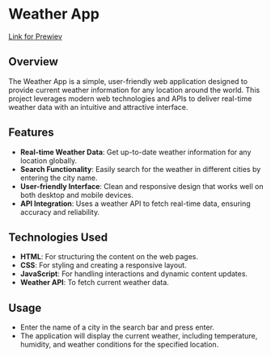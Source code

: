 # Weather App

<a  target="_blank" href="https://vladgro96.github.io/weather-app/" >Link for Prewiev</a>


## Overview
The Weather App is a simple, user-friendly web application designed to provide current weather information for any location around the world. This project leverages modern web technologies and APIs to deliver real-time weather data with an intuitive and attractive interface.

## Features
- **Real-time Weather Data**: Get up-to-date weather information for any location globally.
- **Search Functionality**: Easily search for the weather in different cities by entering the city name.
- **User-friendly Interface**: Clean and responsive design that works well on both desktop and mobile devices.
- **API Integration**: Uses a weather API to fetch real-time data, ensuring accuracy and reliability.

## Technologies Used
- **HTML**: For structuring the content on the web pages.
- **CSS**: For styling and creating a responsive layout.
- **JavaScript**: For handling interactions and dynamic content updates.
- **Weather API**: To fetch current weather data.

## Usage
- Enter the name of a city in the search bar and press enter.
- The application will display the current weather, including temperature, humidity, and weather conditions for the specified location.

